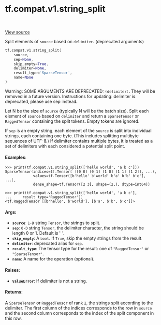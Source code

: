 <div itemscope itemtype="http://developers.google.com/ReferenceObject">
<meta itemprop="name" content="tf.compat.v1.string_split" />
<meta itemprop="path" content="Stable" />
</div>

# tf.compat.v1.string_split

<!-- Insert buttons and diff -->

<table class="tfo-notebook-buttons tfo-api" align="left">
</table>

<a target="_blank" href="/code/stable/tensorflow/python/ops/ragged/ragged_string_ops.py">View source</a>



Split elements of `source` based on `delimiter`. (deprecated arguments)

``` python
tf.compat.v1.string_split(
    source,
    sep=None,
    skip_empty=True,
    delimiter=None,
    result_type='SparseTensor',
    name=None
)
```



<!-- Placeholder for "Used in" -->

Warning: SOME ARGUMENTS ARE DEPRECATED: `(delimiter)`. They will be removed in a future version.
Instructions for updating:
delimiter is deprecated, please use sep instead.

Let N be the size of `source` (typically N will be the batch size). Split each
element of `source` based on `delimiter` and return a `SparseTensor`
or `RaggedTensor` containing the split tokens. Empty tokens are ignored.

If `sep` is an empty string, each element of the `source` is split
into individual strings, each containing one byte. (This includes splitting
multibyte sequences of UTF-8.) If delimiter contains multiple bytes, it is
treated as a set of delimiters with each considered a potential split point.

#### Examples:



```
>>> print(tf.compat.v1.string_split(['hello world', 'a b c']))
SparseTensor(indices=tf.Tensor( [[0 0] [0 1] [1 0] [1 1] [1 2]], ...),
             values=tf.Tensor([b'hello' b'world' b'a' b'b' b'c'], ...),
             dense_shape=tf.Tensor([2 3], shape=(2,), dtype=int64))
```

```
>>> print(tf.compat.v1.string_split(['hello world', 'a b c'],
...     result_type="RaggedTensor"))
<tf.RaggedTensor [[b'hello', b'world'], [b'a', b'b', b'c']]>
```

#### Args:


* <b>`source`</b>: `1-D` string `Tensor`, the strings to split.
* <b>`sep`</b>: `0-D` string `Tensor`, the delimiter character, the string should
  be length 0 or 1. Default is ' '.
* <b>`skip_empty`</b>: A `bool`. If `True`, skip the empty strings from the result.
* <b>`delimiter`</b>: deprecated alias for `sep`.
* <b>`result_type`</b>: The tensor type for the result: one of `"RaggedTensor"` or
  `"SparseTensor"`.
* <b>`name`</b>: A name for the operation (optional).


#### Raises:


* <b>`ValueError`</b>: If delimiter is not a string.


#### Returns:

A `SparseTensor` or `RaggedTensor` of rank `2`, the strings split according
to the delimiter.  The first column of the indices corresponds to the row
in `source` and the second column corresponds to the index of the split
component in this row.



